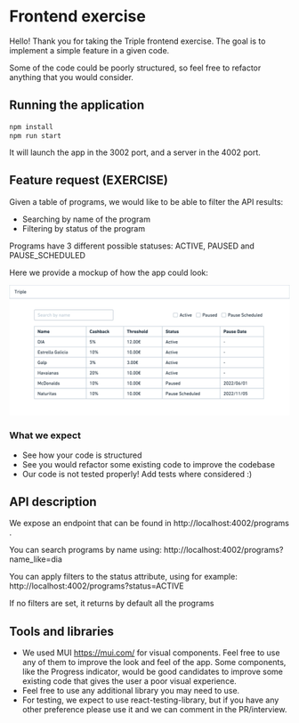 # Frontend exercise

Hello! Thank you for taking the Triple frontend exercise. The goal is to implement a simple feature in a given code.

Some of the code could be poorly structured, so feel free to refactor anything that you would consider.

## Running the application

```
npm install
npm run start
```

It will launch the app in the 3002 port, and a server in the 4002 port.

## Feature request (EXERCISE)

Given a table of programs, we would like to be able to filter the API results:

- Searching by name of the program
- Filtering by status of the program

Programs have 3 different possible statuses: ACTIVE, PAUSED and PAUSE_SCHEDULED

Here we provide a mockup of how the app could look:

![alt text](./public/mockup.png)

### What we expect

- See how your code is structured
- See you would refactor some existing code to improve the codebase
- Our code is not tested properly! Add tests where considered :)

## API description

We expose an endpoint that can be found in http://localhost:4002/programs .

You can search programs by name using: http://localhost:4002/programs?name_like=dia

You can apply filters to the status attribute, using for example: http://localhost:4002/programs?status=ACTIVE

If no filters are set, it returns by default all the programs

## Tools and libraries

- We used MUI https://mui.com/ for visual components. Feel free to use any of them to improve the look and feel of the app. Some components, like the Progress indicator, would be good candidates to improve some existing code that gives the user a poor visual experience.
- Feel free to use any additional library you may need to use.
- For testing, we expect to use react-testing-library, but if you have any other preference please use it and we can comment in the PR/interview.
